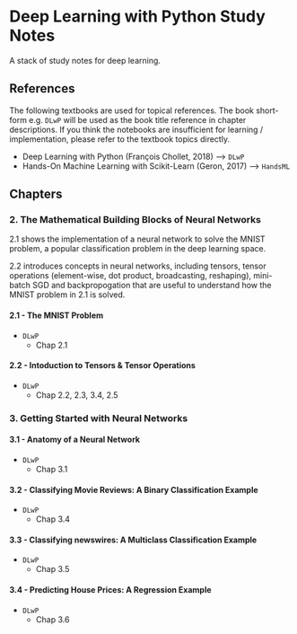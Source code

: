 # Deep Learning with Python Study Notes
A stack of study notes for deep learning.
## References
The following textbooks are used for topical references. The book short-form e.g. `DLwP` will be used as the book title reference in chapter descriptions. If you think the notebooks are insufficient for learning / implementation, please refer to the textbook topics directly.

- Deep Learning with Python (François Chollet, 2018) --> `DLwP`
- Hands-On Machine Learning with Scikit-Learn (Geron, 2017) --> `HandsML`

## Chapters

### 2. The Mathematical Building Blocks of Neural Networks
2.1 shows the implementation of a neural network to solve the MNIST problem, a popular classification problem in the deep learning space.

2.2 introduces concepts in neural networks, including tensors, tensor operations (element-wise, dot product, broadcasting, reshaping), mini-batch SGD and backpropogation that are useful to understand how the MNIST problem in 2.1 is solved.
#### 2.1 - The MNIST Problem
- `DLwP`
    - Chap 2.1
#### 2.2 - Intoduction to Tensors & Tensor Operations
- `DLwP`
    - Chap 2.2, 2.3, 3.4, 2.5
    
### 3. Getting Started with Neural Networks
#### 3.1 - Anatomy of a Neural Network
- `DLwP`
    - Chap 3.1
#### 3.2 - Classifying Movie Reviews: A Binary Classification Example
- `DLwP`
    - Chap 3.4
#### 3.3 - Classifying newswires: A Multiclass Classification Example
- `DLwP`
    - Chap 3.5 
#### 3.4 - Predicting House Prices: A Regression Example
- `DLwP`
    - Chap 3.6